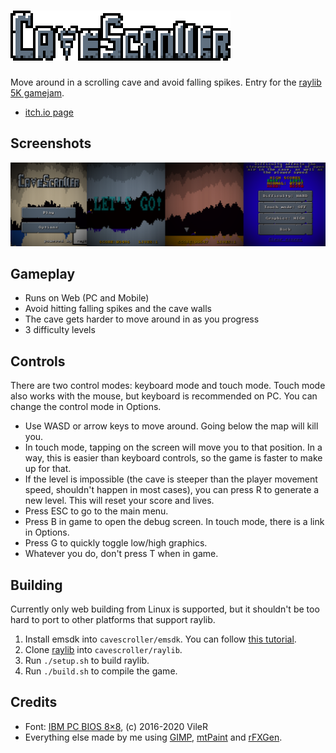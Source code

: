 # ![CaveScroller](branding/logo.png)
Move around in a scrolling cave and avoid falling spikes. Entry for the [raylib 5K gamejam](https://itch.io/jam/raylib-5k-gamejam).
* [itch.io page](https://gtrxac.itch.io/cavescroller)

## Screenshots
![](branding/screenshots.png)

## Gameplay
* Runs on Web (PC and Mobile)
* Avoid hitting falling spikes and the cave walls
* The cave gets harder to move around in as you progress
* 3 difficulty levels

## Controls
There are two control modes: keyboard mode and touch mode. Touch mode also works with the mouse, but keyboard is recommended on PC. You can change the control mode in Options.
* Use WASD or arrow keys to move around. Going below the map will kill you.
* In touch mode, tapping on the screen will move you to that position. In a way, this is easier than keyboard controls, so the game is faster to make up for that.
* If the level is impossible (the cave is steeper than the player movement speed, shouldn't happen in most cases), you can press R to generate a new level. This will reset your score and lives.
* Press ESC to go to the main menu.
* Press B in game to open the debug screen. In touch mode, there is a link in Options.
* Press G to quickly toggle low/high graphics.
* Whatever you do, don't press T when in game.

## Building
Currently only web building from Linux is supported, but it shouldn't be too hard to port to other platforms that support raylib.
1. Install emsdk into `cavescroller/emsdk`. You can follow [this tutorial](https://emscripten.org/docs/getting_started/downloads.html).
2. Clone [raylib](https://github.com/raysan5/raylib) into `cavescroller/raylib`.
3. Run `./setup.sh` to build raylib.
4. Run `./build.sh` to compile the game.

## Credits
* Font: [IBM PC BIOS 8×8](https://int10h.org/oldschool-pc-fonts/fontlist/font?ibm_bios), (c) 2016-2020 VileR
* Everything else made by me using [GIMP](https://www.gimp.org/), [mtPaint](http://mtpaint.sourceforge.net) and [rFXGen](https://raylibtech.itch.io/rfxgen).